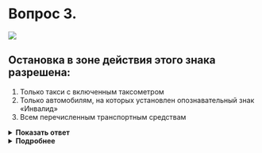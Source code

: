 # Вопрос 3.

![](https://s.drom.ru/i24227/pdd/tickets/2016/1542609015.jpg)

## Остановка в зоне действия этого знака разрешена:

1. Только такси с включенным таксометром
2. Только автомобилям, на которых установлен опознавательный знак «Инвалид»
3. Всем перечисленным транспортным средствам

<details>
<summary><b>Показать ответ</b></summary>
Правильный ответ: 2
</details>
<details>
<summary><b>Подробнее</b></summary>
В случае применения знака 3.27 «Остановка запрещена» с табличкой 8.18 «Кроме инвалидов» в его зоне действия могут останавливаться мотоколяски и автомобили, обозначенные знаком «Инвалид», в соответствии с Федеральным законом.
</details>